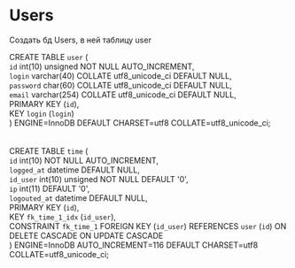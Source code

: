 # Users
Создать бд Users, в ней таблицу user

CREATE TABLE `user` ( <br/>
  `id` int(10) unsigned NOT NULL AUTO_INCREMENT,<br/>
  `login` varchar(40) COLLATE utf8_unicode_ci DEFAULT NULL,<br/>
  `password` char(60) COLLATE utf8_unicode_ci DEFAULT NULL,<br/>
  `email` varchar(254) COLLATE utf8_unicode_ci DEFAULT NULL,<br/>
  PRIMARY KEY (`id`),<br/>
  KEY `login` (`login`)<br/>
) ENGINE=InnoDB DEFAULT CHARSET=utf8 COLLATE=utf8_unicode_ci;<br/>
<br/>
<br/>
CREATE TABLE `time` (<br/>
  `id` int(10) NOT NULL AUTO_INCREMENT,<br/>
  `logged_at` datetime DEFAULT NULL,<br/>
  `id_user` int(10) unsigned NOT NULL DEFAULT '0',<br/>
  `ip` int(11) DEFAULT '0',<br/>
  `logouted_at` datetime DEFAULT NULL,<br/>
  PRIMARY KEY (`id`),<br/>
  KEY `fk_time_1_idx` (`id_user`),<br/>
  CONSTRAINT `fk_time_1` FOREIGN KEY (`id_user`) REFERENCES `user` (`id`) ON DELETE CASCADE ON UPDATE CASCADE<br/>
) ENGINE=InnoDB AUTO_INCREMENT=116 DEFAULT CHARSET=utf8 COLLATE=utf8_unicode_ci;<br/>

